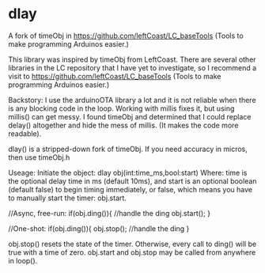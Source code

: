 # dlay
A fork of timeObj in https://github.com/leftCoast/LC_baseTools (Tools to make programming Arduinos easier.)

This library was inspired by timeObj from LeftCoast.
There are several other libraries in the LC repository that I have yet to investigate,
so I recommend a visit to https://github.com/leftCoast/LC_baseTools (Tools to make programming Arduinos easier.)

Backstory:
I use the arduinoOTA library a lot and it is not reliable when there is any blocking code in the loop.
Working with millis fixes it, but using millis() can get messy.  I found timeObj and determined that
I could replace delay() altogether and hide the mess of millis. (It makes the code more readable).

dlay() is a stripped-down fork of timeObj. If you need accuracy in micros, then use timeObj.h

Useage:
   Initiate the object:
     dlay obj(int:time_ms,bool:start)
     Where:
       time is the optional delay time in ms (default 10ms), and
       start is an optional boolean (default false) to begin timing immediately,
             or false, which means you have to manually start the timer: obj.start.

   //Async, free-run:
     if(obj.ding()){
       //handle the ding
       obj.start();
     }

   //One-shot:
     if(obj.ding()){
       obj.stop();
       //handle the ding
     }

   obj.stop() resets the state of the timer. Otherwise, every call to ding() will be true with a time of zero.
   obj.start and obj.stop may be called from anywhere in loop().
